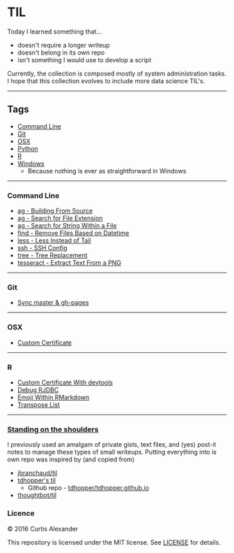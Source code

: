 # TIL

Today I learned something that...

* doesn't require a longer writeup
* doesn't belong in its own repo
* isn't something I would use to develop a script

Currently, the collection is composed mostly of system administration tasks.  I hope that this collection evolves to include more data science TIL's.

---

## Tags

* [Command Line](#command-line)
* [Git](#git)
* [OSX](#osx)
* [Python](#python)
* [R](#r)
* [Windows](#windows)
    * Because nothing is ever as straightforward in Windows

---

### Command Line
* [ag - Building From Source](cl/ag-building-from-source.md)
* [ag - Search for File Extension](cl/ag-search-file-ext.md)
* [ag - Search for String Within a File](cl/ag-search-string-within.md)
* [find - Remove Files Based on Datetime](cl/find-remove-files-datetime.md)
* [less - Less Instead of Tail](cl/less-instead-of-tail.md)
* [ssh - SSH Config](cl/ssh-config.md)
* [tree - Tree Replacement](cl/tree-replacement.md)
* [tesseract - Extract Text From a PNG](cl/tesseract-extract-text-from-png.md)

---

### Git
* [Sync master & gh-pages](git/sync-master-gh-pages.md)

---

### OSX
* [Custom Certificate](OSX/custom-cert.md)

---

### R
* [Custom Certificate With devtools](R/custom-cert.md)
* [Debug RJDBC](R/rjdbc-debug.md)
* [Emoji Within RMarkdown](R/emoji-rmarkdown.md)
* [Transpose List](R/transpose-list.md)

---

### [Standing on the shoulders](https://en.wikipedia.org/wiki/Standing_on_the_shoulders_of_giants)
I previously used an amalgam of private gists, text files, and (yes) post-it notes to manage these types of small writeups.  Putting everything into is own repo was inspired by (and copied from)

* [jbranchaud/til](https://github.com/jbranchaud/til)
* [tdhopper's til](http://til.tdhopper.com)
    * Github repo - [tdhopper/tdhopper.github.io](https://github.com/tdhopper/tdhopper.github.io)
* [thoughtbot/til](https://github.com/thoughtbot/til)

### Licence
&copy; 2016 Curtis Alexander

This repository is licensed under the MIT license.  See [LICENSE](LICENSE) for details.
